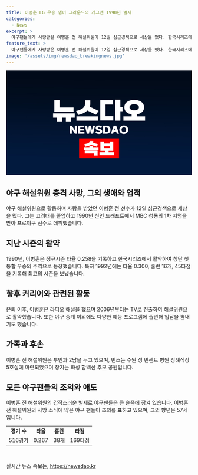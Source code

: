```yaml
---
title: 이병훈 LG 우승 멤버 그라운드의 개그맨 1990년 별세
categories:
  - News
excerpt: >
  야구팬들에게 사랑받은 이병훈 전 해설위원이 12일 심근경색으로 세상을 떴다. 한국시리즈에서 LG의 역사를 썼던 이병훈은 선수 시절에는 중장거리 타자로 활약했고 재능 있는 입담으로 TV에서도 사랑을 받았다. 유족은 부인과 2남을 두고 있다. 빈소는 수원 성 빈센트 병원에 마련됐고, 장례는 화성 함백산 추모 공원에서 이뤄진다. (031)249-8444로 연락 가능하다.
feature_text: >
  야구팬들에게 사랑받은 이병훈 전 해설위원이 12일 심근경색으로 세상을 떴다. 한국시리즈에서 LG의 역사를 썼던 이병훈은 선수 시절에는 중장거리 타자로 활약했고 재능 있는 입담으로 TV에서도 사랑을 받았다. 유족은 부인과 2남을 두고 있다. 빈소는 수원 성 빈센트 병원에 마련됐고, 장례는 화성 함백산 추모 공원에서 이뤄진다. (031)249-8444로 연락 가능하다.
image: '/assets/img/newsdao_breakingnews.jpg'
---
```


<p><img src="/assets/img/newsdao_breakingnews.jpg" alt="koreaapp 속보" /></p>

<h2 data-ke-size="size26">야구 해설위원 충격 사망, 그의 생애와 업적</h2>

<p data-ke-size="size16">야구 해설위원으로 활동하며 사랑을 받았던 이병훈 전 선수가 12일 심근경색으로 세상을 떴다. 그는 고려대를 졸업하고 1990년 신인 드래프트에서 MBC 청룡의 1차 지명을 받아 프로야구 선수로 데뷔했습니다.</p>

<h2 data-ke-size="size21">지난 시즌의 활약</h2>

<p data-ke-size="size16">1990년, 이병훈은 정규시즌 타율 0.258을 기록하고 한국시리즈에서 활약하여 창단 첫 통합 우승의 주역으로 등장했습니다. 특히 1992년에는 타율 0.300, 홈런 16개, 45타점을 기록해 최고의 시즌을 보냈습니다.</p>

<h2 data-ke-size="size21">향후 커리어와 관련된 활동</h2>

<p data-ke-size="size16">은퇴 이후, 이병훈은 라디오 해설을 했으며 2006년부터는 TV로 진출하여 해설위원으로 활약했습니다. 또한 야구 중계 이외에도 다양한 예능 프로그램에 출연해 입담을 뽐내기도 했습니다.</p>

<h2 data-ke-size="size21">가족과 후손</h2>

<p data-ke-size="size16">이병훈 전 해설위원은 부인과 2남을 두고 있으며, 빈소는 수원 성 빈센트 병원 장례식장 5호실에 마련되었으며 장지는 화성 함백산 추모 공원입니다.</p>

<h2 data-ke-size="size21">모든 야구팬들의 조의와 애도</h2>

<p data-ke-size="size16">이병훈 전 해설위원의 갑작스러운 별세로 야구팬들은 큰 슬픔에 잠겨 있습니다. 이병훈 전 해설위원의 사망 소식에 많은 야구 팬들이 조의를 표하고 있으며, 그의 향년은 57세입니다.</p>

<table>
    <tbody>
        <tr>
            <td style="text-align: center; height: 17px;"><b>경기 수</b></td>
            <td style="text-align: center; height: 17px;"><b>타율</b></td>
            <td style="text-align: center; height: 17px;"><b>홈런</b></td>
            <td style="text-align: center; height: 17px;"><b>타점</b></td>
        </tr>
        <tr>
            <td style="text-align: center; height: 17px;">516경기</td>
            <td style="text-align: center; height: 17px;">0.267</td>
            <td style="text-align: center; height: 17px;">38개</td>
            <td style="text-align: center; height: 17px;">169타점</td>
        </tr>
    </tbody>
</table>

<p data-ke-size="size16">&nbsp;</p>
실시간 뉴스 속보는, <a href="https://newsdao.kr" rel="dofollow">https://newsdao.kr</a>


